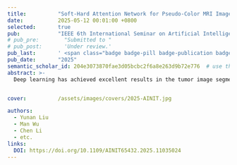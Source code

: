 ```yaml
---
title:          "Soft-Hard Attention Network for Pseudo-Color MRI Image Segmentation"
date:           2025-05-12 00:01:00 +0800
selected:       true
pub:            "IEEE 6th International Seminar on Artificial Intelligence, Networking and Information Technology (AINIT)"
# pub_pre:        "Submitted to "
# pub_post:       'Under review.'
pub_last:       ' <span class="badge badge-pill badge-publication badge-success" style="background-color:blue">EI</span>'
pub_date:       "2025"
semantic_scholar_id: 204e3073870fae3d05bcbc2f6a8e263d9b72e776  # use this to retrieve citation count
abstract: >-
  Deep learning has achieved excellent results in the tumor image segmentation, and the application of the attention mechanism has made the model more powerful. In this paper, a novel Soft-Hard Method (SHM) is proposed, which can transform the current soft attention and possess some characteristics of hard attention...


cover:          /assets/images/covers/2025-AINIT.jpg

authors:
  - Yunan Liu
  - Man Wu
  - Chen Li
  - etc.
links:
  DOI: https://doi.org/10.1109/AINIT65432.2025.11035024
---
```


